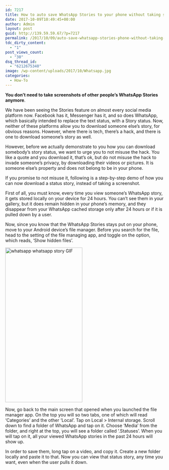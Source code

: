 ```yaml
---
id: 7217
title: How to auto save WhatsApp Stories to your phone without taking screenshots
date: 2017-10-09T10:49:45+00:00
author: Admin
layout: post
guid: http://139.59.59.67/?p=7217
permalink: /2017/10/09/auto-save-whatsapp-stories-phone-without-taking-screenshots/
tdc_dirty_content:
  - "1"
post_views_count:
  - "30"
dsq_thread_id:
  - "6212675340"
image: /wp-content/uploads/2017/10/Whatsapp.jpg
categories:
  - How-To
---
```

<p class="entry-subtitle"><strong>You don’t need to take screenshots of other people’s WhatsApp Stories anymore</strong>.</p>
We have been seeing the Stories feature on almost every social media platform now. Facebook has it, Messenger has it, and so does WhatsApp, which basically intended to replace the text status, with a Story status. Now, neither of these platforms allow you to download someone else’s story, for obvious reasons. However, where there is tech, there’s a hack, and there is one to download someone’s story as well.<span id="more-520315"></span>

However, before we actually demonstrate to you how you can download somebody’s story status, we want to urge you to not misuse the hack. You like a quote and you download it, that’s ok, but do not misuse the hack to invade someone’s privacy, by downloading their videos or pictures. It is someone else’s property and does not belong to be in your phone.

If you promise to not misuse it, following is a step-by-step demo of how you can now download a status story, instead of taking a screenshot.

First of all, you must know, every time you view someone’s WhatsApp story, it gets stored locally on your device for 24 hours. You can’t see them in your gallery, but it does remain hidden in your phone’s memory, and they disappear from your WhatsApp cached storage only after 24 hours or if it is pulled down by a user.

Now, since you know that the WhatsApp Stories stays put on your phone, move to your Android device’s file manager. Before you search for the file, head to the setting of the file managing app, and toggle on the option, which reads, ‘Show hidden files’.

<img class="aligncenter" src="https://media.giphy.com/media/xT9IgNbZvFaTWRgbLy/giphy.gif" alt=" whatsapp whatsapp story GIF" width="245" height="490" />

Now, go back to the main screen that opened when you launched the file manager app. On the top you will so two tabs, one of which will read ‘Categories’ and the other ‘Local’. Tap on Local &gt; Internal storage. Scroll down to find a folder of WhatsApp and tap on it. Choose ‘Media’ from the folder, and right at the top, you will see a folder called ‘.Statuses’. When you will tap on it, all your viewed WhatsApp stories in the past 24 hours will show up.

In order to save them, long tap on a video, and copy it. Create a new folder locally and paste it to that. Now you can view that status story, any time you want, even when the user pulls it down.